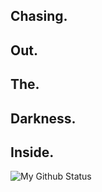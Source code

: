 ## Chasing.
## Out.
## The.
## Darkness.
## Inside.

![My Github Status](https://github-readme-stats.vercel.app/api?username=war408705279&theme=react&include_all_commits=true&count_private=true&show_icons=true&hide_border=true&cache_seconds=1800 "My Github Status")
